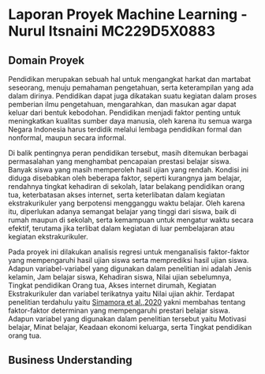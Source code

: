 # Laporan Proyek Machine Learning - Nurul Itsnaini MC229D5X0883

## Domain Proyek
Pendidikan merupakan sebuah hal untuk mengangkat harkat dan martabat seseorang, menuju pemahaman pengetahuan, serta keterampilan yang ada dalam dirinya. Pendidikan dapat juga dikatakan suatu kegiatan dalam proses pemberian ilmu pengetahuan, mengarahkan, dan masukan agar dapat keluar dari bentuk kebodohan. 
Pendidikan menjadi faktor penting untuk meningkatkan kualitas sumber daya manusia, oleh karena itu semua warga Negara Indonesia harus terdidik melalui lembaga pendidikan formal dan nonformal, maupun secara informal.

Di balik pentingnya peran pendidikan tersebut, masih ditemukan berbagai permasalahan yang menghambat pencapaian prestasi belajar siswa. Banyak siswa yang masih memperoleh hasil ujian yang rendah. Kondisi ini diduga disebabkan oleh beberapa faktor, seperti kurangnya jam belajar, rendahnya tingkat kehadiran di sekolah, latar belakang pendidikan orang tua, keterbatasan akses internet, serta keterlibatan dalam kegiatan ekstrakurikuler yang berpotensi mengganggu waktu belajar. Oleh karena itu, diperlukan adanya semangat belajar yang tinggi dari siswa, baik di rumah maupun di sekolah, serta kemampuan untuk mengatur waktu secara efektif, terutama jika terlibat dalam kegiatan di luar pembelajaran atau kegiatan ekstrakurikuler.

Pada proyek ini dilakukan analisis regresi untuk menganalisis faktor-faktor yang mempengaruhi hasil ujian siswa serta memprediksi hasil ujian siswa. Adapun variabel-variabel yang digunakan dalam penelitian ini adalah Jenis kelamin, Jam belajar siswa, Kehadiran siswa, Nilai ujian sebelumnya, Tingkat pendidikan Orang tua, Akses internet dirumah, Kegiatan Ekstrakurikuler dan variabel terikatnya yaitu Nilai ujian akhir. Terdapat penelitian terdahulu yaitu [Simamora et al.,2020](https://drive.google.com/file/d/1xdcdVOny5kGI1IryKU5o-WoArsr5DC6D/view?usp=sharing) yakni membahas tentang faktor-faktor determinan yang mempengaruhi prestari belajar siswa. Adapun variabel yang digunakan dalam penelitian tersebut yaitu Motivasi belajar, Minat belajar, Keadaan ekonomi keluarga, serta Tingkat pendidikan orang tua. 

## Business Understanding

